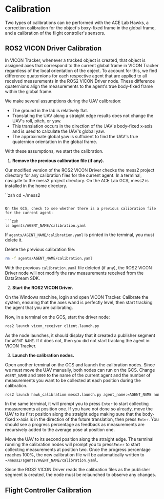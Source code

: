 # Calibration

Two types of calibrations can be performed with the ACE Lab Hawks, a correction calibration for the object's boxy-fixed frame in the global frame, and a calibration of the flight controller's sensors.

## ROS2 VICON Driver Calibration

In VICON Tracker, whenever a tracked object is created, that object is assigned axes that correspond to the current global frame in VICON Tracker regardless of the local orientation of the object. To account for this, we find difference quaternions for each respective agent that are applied to all received measurements in the ROS2 VICON Driver node. These difference quaternions align the measurements to the agent's true body-fixed frame within the global frame.

We make several assumptions during the UAV calibration:
- The ground in the lab is relatively flat.
- Translating the UAV along a straight edge results does not change the UAV's roll, pitch, or yaw.
- This translation occurs in the direction of the UAV's body-fixed x-axis and is used to calculate the UAV's global yaw.
- The approximate global yaw is sufficient to find the UAV's true quaternion orientation in the global frame.

With these assumptions, we start the calibration. 

1. **Remove the previous calibration file (if any).**

Our modified version of the ROS2 VICON Driver checks the mess2 project directory for any calibration files for the current agent. In a terminal, navigate to the mess2 project directory. On the ACE Lab GCS, mess2 is installed in the home directory.

``zsh
cd ~/mess2
```

On the GCS, check to see whether there is a previous calibration file for the current agent:

```zsh
ls agents/AGENT_NAME/calibration.yaml
```

If `agents/AGENT_NAME/calibration.yaml` is printed in the terminal, you must delete it. 

Delete the previous calibration file:

```zsh
rm -f agents/AGENT_NAME/calibration.yaml
```

With the previous `calibration.yaml` file deleted (if any), the ROS2 VICON Driver node will not modify the raw measurements received from the DataStream SDK.

2. **Start the ROS2 VICON Driver.**

On the Windows machine, login and open VICON Tracker. Calibrate the system, ensuring that the axes wand is perfectly level, then start tracking the agent that you are calibrating.

Now, in a terminal on the GCS, start the driver node:

```zsh
ros2 launch vicon_receiver client.launch.py
```

As the node launches, it should display that it created a publisher segment for `AGENT_NAME`. If it does not, then you did not start tracking the agent in VICON Tracker.

3. **Launch the calibration nodes.**

Open another terminal on the GCS and launch the calibration nodes. Since we must move the UAV manually, both nodes can run on the GCS. Change `AGENT_NAME` and `1000` to the name of the current agent and the number of measurements you want to be collected at each position during the calibration.

```zsh
ros2 launch hawk_calibration mess2.launch.py agent_name:=AGENT_NAME num_measurements:=1000
```

In the same terminal, it will prompt you to press `Enter` to start collecting measurements at position one. If you have not done so already, move the UAV to its first position along the straight edge making sure that the body-fixed x-axis is in the direction of the future translation, then press `Enter`. You should see a progress percentage as feedback as measurements are recursively added to the average pose at position one.

Move the UAV to its second position along the straight edge. The terminal running the calibration nodes will prompt you to press`Enter` to start collecting measurements at position two. Once the progress percentage reaches 100%, the new calibration file will be automatically written to `~/mess2/agents/AGENT_NAME/calibration.yaml`.

Since the ROS2 VICON Driver reads the calibration files as the publisher segment is created, the node must be relaunched to observe any changes.

## Flight Controller Calibration